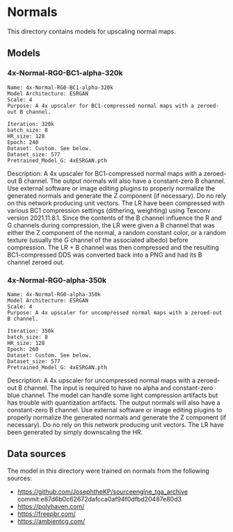 # Normals

This directory contains models for upscaling normal maps.

## Models

### 4x-Normal-RG0-BC1-alpha-320k

```
Name: 4x-Normal-RG0-BC1-alpha-320k
Model Architecture: ESRGAN
Scale: 4
Purpose: A 4x upscaler for BC1-compressed normal maps with a zeroed-out B channel.

Iteration: 320k
batch_size: 8
HR_size: 128
Epoch: 240
Dataset: Custom. See below.
Dataset_size: 577
Pretrained_Model_G: 4xESRGAN.pth
```

Description: A 4x upscaler for BC1-compressed normal maps with a zeroed-out B channel.
The output normals will also have a constant-zero B channel. Use external software or image editing plugins to properly normalize the generated normals and generate the Z component (if necessary). Do no rely on this network producing unit vectors.
The LR have been compressed with various BC1 compression settings (dithering, weighting) using Texconv version 2021.11.8.1. Since the contents of the B channel influence the R and G channels during compression, the LR were given a B channel that was either the Z component of the normal, a random constant color, or a random texture (usually the G channel of the associated albedo) before compression. The LR + B channel was then compressed and the resulting BC1-compressed DDS was converted back into a PNG and had its B channel zeroed out.

### 4x-Normal-RG0-alpha-350k

```
Name: 4x-Normal-RG0-alpha-350k
Model Architecture: ESRGAN
Scale: 4
Purpose: A 4x upscaler for uncompressed normal maps with a zeroed-out B channel.

Iteration: 350k
batch_size: 8
HR_size: 128
Epoch: 260
Dataset: Custom. See below.
Dataset_size: 577
Pretrained_Model_G: 4xESRGAN.pth
```

Description: A 4x upscaler for uncompressed normal maps with a zeroed-out B channel.
The input is required to have no alpha and constant-zero blue channel. The model can handle some light compression artifacts but has trouble with quantization artifacts.
The output normals will also have a constant-zero B channel. Use external software or image editing plugins to properly normalize the generated normals and generate the Z component (if necessary). Do no rely on this network producing unit vectors.
The LR have been generated by simply downscaling the HR.


## Data sources

The model in this directory were trained on normals from the following sources:

- https://github.com/JosephtheKP/sourceengine_tga_archive commit:e87d6b0c62672dafcca0af94f0dfbd20487e80d3
- https://polyhaven.com/
- https://freepbr.com/
- https://ambientcg.com/
